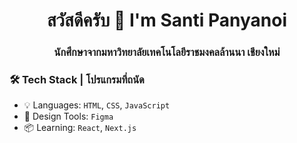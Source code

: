 <h1 align="center">สวัสดีครับ 🙏 I'm Santi Panyanoi</h1>
<h3 align="center">นักศึกษาจากมหาวิทยาลัยเทคโนโลยีราชมงคลล้านนา เชียงใหม่</h3>

### 🛠️ Tech Stack | โปรแกรมที่ถนัด
- 💡 Languages: `HTML`, `CSS`, `JavaScript`
- 🎨 Design Tools: `Figma`
- 📦 Learning: `React`, `Next.js`
